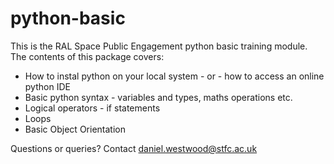 # python-basic
This is the RAL Space Public Engagement python basic training module. The contents of this package covers:
 - How to instal python on your local system - or - how to access an online python IDE 
 - Basic python syntax - variables and types, maths operations etc.
 - Logical operators - if statements
 - Loops
 - Basic Object Orientation


Questions or queries? Contact daniel.westwood@stfc.ac.uk
